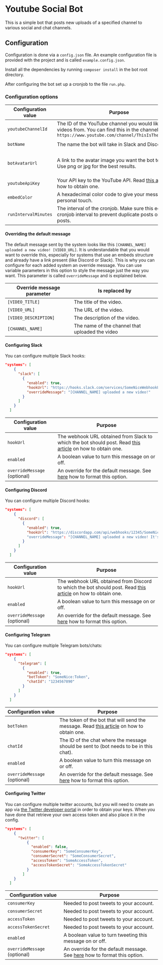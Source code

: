 # Youtube Social Bot

This is a simple bot that posts new uploads of a specified channel to various social and chat channels.

## Configuration

Configuration is done via a `config.json` file. An example configuration file is provided with the project and is called `example.config.json`.

Install all the dependencies by running `composer install` in the bot root directory.

After configuring the bot set up a cronjob to the file `run.php`.

### Configuration options

| Configuration value | Purpose | Default |
| --- | --- | --- |
| `youtubeChannelId` | The ID of the YouTube channel you would like to fetch videos from. You can find this in the channel url `https://www.youtube.com/channel/ThisIsTheChannelId` | `''` |
| `botName` | The name the bot will take in Slack and Discord. | `YouTube Bot` |
| `botAvatarUrl` | A link to the avatar image you want the bot to use. Use png or jpg for the best results. | Youtube icon image (png) |
| `youtubeApiKey` | Your API key to the YouTube API. Read [this article](https://developers.google.com/youtube/v3/getting-started) on how to obtain one. | `null` |
| `embedColor` | A hexadecimal color code to give your messages a personal touch. | `FF0000` |
| `runIntervalMinutes` | The interval of the cronjob. Make sure this equals the cronjob interval to prevent duplicate posts or missing posts. | `30` |

#### Overriding the default message

The default message sent by the system looks like this `[CHANNEL_NAME] uploaded a new video! [VIDEO_URL]`. It is understandable that you would want to override this, especially for systems that use an embeds structure and already have a link present (like Discord or Slack). This is why you can configure for each added system an override message. You can use variable parameters in this option to style the message just the way you want. This parameter is called `overrideMessage` and is explained below.

| Override message parameter | Is replaced by |
| --- | --- |
| `[VIDEO_TITLE]` | The title of the video. |
| `[VIDEO_URL]` | The URL of the video. |
| `[VIDEO_DESCRIPTION]` | The description of the video. |
| `[CHANNEL_NAME]` | The name of the channel that uploaded the video |

#### Configuring Slack

You can configure multiple Slack hooks:

```json
"systems": [
    {
      "slack": [
        {
          "enabled": true,
          "hookUrl": "https://hooks.slack.com/services/SomeNiceWebhookUrl",
          "overrideMessage": "[CHANNEL_NAME] uploaded a new video!"
        }
      ]
    }
  ]
```

| Configuration value | Purpose |
| ---| --- |
| `hookUrl` | The webhook URL obtained from Slack to which the bot should post. Read [this article](https://api.slack.com/incoming-webhooks) on how to obtain one. |
| `enabled` | A boolean value to turn this message on or off. |
| `overrideMessage` (optional) | An override for the default message. See [here](#overriding-the-default-message) how to format this option. |

#### Configuring Discord

You can configure multiple Discord hooks:

```json
"systems": [
    {
      "discord": [
        {
          "enabled": true,
          "hookUrl": "https://discordapp.com/api/webhooks/12345/SomeNiceWebhookUrl"
          "overrideMessage": "[CHANNEL_NAME] uploaded a new video! It's called [VIDEO_TITLE]."
        }
      ]
    }
  ]
```

| Configuration value | Purpose |
| ---| --- |
| `hookUrl` | The webhook URL obtained from Discord to which the bot should post. Read [this article](https://support.discordapp.com/hc/en-us/articles/228383668-Intro-to-Webhooks) on how to obtain one. |
| `enabled` | A boolean value to turn this message on or off. |
| `overrideMessage` (optional) | An override for the default message. See [here](#overriding-the-default-message) how to format this option. |


#### Configuring Telegram

You can configure multiple Telegram bots/chats:

```json
"systems": [
    {
      "telegram": [
        {
          "enabled": true,
          "botToken": "SomeNice:Token",
          "chatId": "1234567890"
        }
      ]
    }
  ]
```

| Configuration value | Purpose |
| ---| --- |
| `botToken` | The token of the bot that will send the message. Read [this article](https://core.telegram.org/bots#botfather) on how to obtain one. |
| `chatId` | The ID of the chat where the message should be sent to (bot needs to be in this chat). |
| `enabled` | A boolean value to turn this message on or off. |
| `overrideMessage` (optional) | An override for the default message. See [here](#overriding-the-default-message) how to format this option. |


#### Configuring Twitter

You can configure multiple twitter accounts, but you will need to create an app via [the Twitter developer portal](https://apps.twitter.com) in order to obtain your keys. When you have done that retrieve your own access token and also place it in the config.

```json
"systems": [
    {
      "twitter": [
          {
            "enabled": false,
            "consumerKey": "SomeConsumerKey",
            "consumerSecret": "SomeConsumerSecret",
            "accessToken": "SomeAccessToken",
            "accessTokenSecret": "SomeAccessTokenSecret"
          }
        ]
    }
  ]
```

| Configuration value | Purpose |
| ---| --- |
| `consumerKey` | Needed to post tweets to your account. |
| `consumerSecret` | Needed to post tweets to your account. |
| `accessToken` | Needed to post tweets to your account. |
| `accessTokenSecret` | Needed to post tweets to your account. |
| `enabled` | A boolean value to turn tweeting this message on or off. |
| `overrideMessage` (optional) | An override for the default message. See [here](#overriding-the-default-message) how to format this option. |
